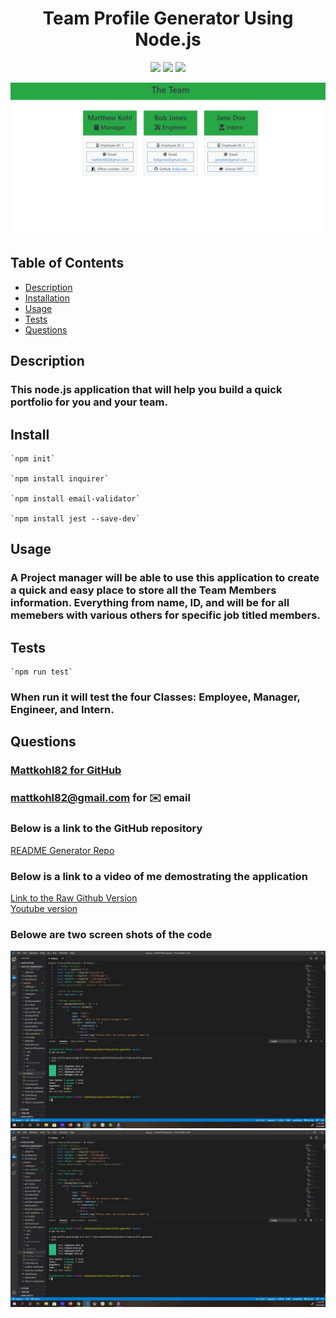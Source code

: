 <h1 align="center">Team Profile Generator Using Node.js</h1>

<p align="center">
<img src="https://img.shields.io/badge/Javascript-brightgreen"/>
<img src="https://img.shields.io/badge/Inquirer-red"/>
<img src="https://img.shields.io/badge/Node.js-success"/>
</p>

<p align="center">
<img src="./src/screenshot3.jpg" alt="final-product"/>
</p>


## Table of Contents
- [Description](#description)
- [Installation](#install)
- [Usage](#usage)
- [Tests](#tests)
- [Questions](#questions)

## Description
### This node.js application that will help you build a quick portfolio for you and your team.

## Install
```
`npm init`
  
`npm install inquirer`

`npm install email-validator`

`npm install jest --save-dev`
```


          
## Usage
### A Project manager will be able to use this application to create a quick and easy place to store all the Team Members information. Everything from name, ID, and will be for all memebers with various others for specific job titled members.
          
## Tests
```
`npm run test`
```
### When run it will test the four Classes: Employee, Manager, Engineer, and Intern.

## Questions
### [Mattkohl82 for GitHub](https://github.com/Mattkohl82)  
### mattkohl82@gmail.com for ✉️ email 

### Below is a link to the GitHub repository   
[README Generator Repo](https://github.com/mattkohl82/team-profile-generator)  

### Below is a link to a video of me demostrating the application  
[Link to the Raw Github Version]()  
[Youtube version]()




### Belowe are two screen shots of the code  

![Tests Run and Passed](./src/screenshot1.jpg) 
![Inquirer Questions Answered](./src/screenshot1.jpg)
